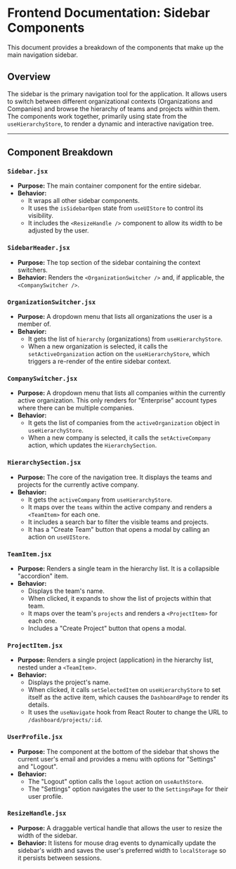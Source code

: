 # Frontend Documentation: Sidebar Components

This document provides a breakdown of the components that make up the main navigation sidebar.

## Overview

The sidebar is the primary navigation tool for the application. It allows users to switch between different organizational contexts (Organizations and Companies) and browse the hierarchy of teams and projects within them. The components work together, primarily using state from the `useHierarchyStore`, to render a dynamic and interactive navigation tree.

---

## Component Breakdown

### `Sidebar.jsx`

*   **Purpose:** The main container component for the entire sidebar.
*   **Behavior:**
    *   It wraps all other sidebar components.
    *   It uses the `isSidebarOpen` state from `useUIStore` to control its visibility.
    *   It includes the `<ResizeHandle />` component to allow its width to be adjusted by the user.

### `SidebarHeader.jsx`

*   **Purpose:** The top section of the sidebar containing the context switchers.
*   **Behavior:** Renders the `<OrganizationSwitcher />` and, if applicable, the `<CompanySwitcher />`.

### `OrganizationSwitcher.jsx`

*   **Purpose:** A dropdown menu that lists all organizations the user is a member of.
*   **Behavior:**
    *   It gets the list of `hierarchy` (organizations) from `useHierarchyStore`.
    *   When a new organization is selected, it calls the `setActiveOrganization` action on the `useHierarchyStore`, which triggers a re-render of the entire sidebar context.

### `CompanySwitcher.jsx`

*   **Purpose:** A dropdown menu that lists all companies within the currently active organization. This only renders for "Enterprise" account types where there can be multiple companies.
*   **Behavior:**
    *   It gets the list of companies from the `activeOrganization` object in `useHierarchyStore`.
    *   When a new company is selected, it calls the `setActiveCompany` action, which updates the `HierarchySection`.

### `HierarchySection.jsx`

*   **Purpose:** The core of the navigation tree. It displays the teams and projects for the currently active company.
*   **Behavior:**
    *   It gets the `activeCompany` from `useHierarchyStore`.
    *   It maps over the `teams` within the active company and renders a `<TeamItem>` for each one.
    *   It includes a search bar to filter the visible teams and projects.
    *   It has a "Create Team" button that opens a modal by calling an action on `useUIStore`.

### `TeamItem.jsx`

*   **Purpose:** Renders a single team in the hierarchy list. It is a collapsible "accordion" item.
*   **Behavior:**
    *   Displays the team's name.
    *   When clicked, it expands to show the list of projects within that team.
    *   It maps over the team's `projects` and renders a `<ProjectItem>` for each one.
    *   Includes a "Create Project" button that opens a modal.

### `ProjectItem.jsx`

*   **Purpose:** Renders a single project (application) in the hierarchy list, nested under a `<TeamItem>`.
*   **Behavior:**
    *   Displays the project's name.
    *   When clicked, it calls `setSelectedItem` on `useHierarchyStore` to set itself as the active item, which causes the `DashboardPage` to render its details.
    *   It uses the `useNavigate` hook from React Router to change the URL to `/dashboard/projects/:id`.

### `UserProfile.jsx`

*   **Purpose:** The component at the bottom of the sidebar that shows the current user's email and provides a menu with options for "Settings" and "Logout".
*   **Behavior:**
    *   The "Logout" option calls the `logout` action on `useAuthStore`.
    *   The "Settings" option navigates the user to the `SettingsPage` for their user profile.

### `ResizeHandle.jsx`

*   **Purpose:** A draggable vertical handle that allows the user to resize the width of the sidebar.
*   **Behavior:** It listens for mouse drag events to dynamically update the sidebar's width and saves the user's preferred width to `localStorage` so it persists between sessions. 